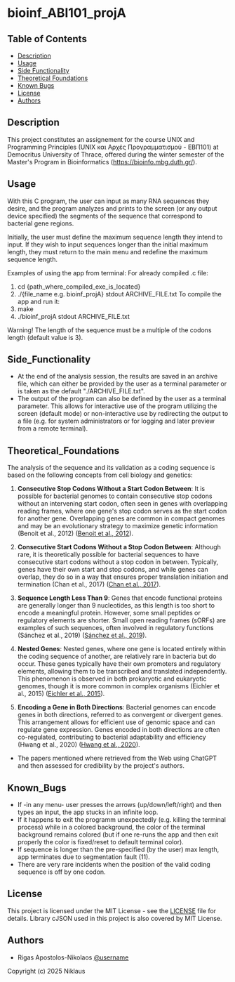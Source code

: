 # bioinf_ABI101_projA

## Table of Contents
- [Description](#description)
- [Usage](#usage)
- [Side Functionality](#side_functionality)
- [Theoretical Foundations](#theoretical_foundations)
- [Known Bugs](#known_bugs)
- [License](#license)
- [Authors](#authors)

## Description
This project constitutes an assignement for the course UNIX and Programming Principles (UNIX και Αρχές Προγραμματισμού - ΕΒΠ101) at Democritus University of Thrace, offered during the winter semester of the Master's Program in Bioinformatics (https://bioinfo.mbg.duth.gr/).

## Usage
With this C program, the user can input as many RNA sequences they desire, and the program analyzes and prints to the screen (or any output device specified) the segments of the sequence that correspond to bacterial gene regions.

Initially, the user must define the maximum sequence length they intend to input. If they wish to input sequences longer than the initial maximum length, they must return to the main menu and redefine the maximum sequence length.

Examples of using the app from terminal:
For already compiled .c file:
  1) cd {path_where_compiled_exe_is_located}
  2) ./{file_name e.g. bioinf_projA} stdout ARCHIVE_FILE.txt
To compile the app and run it:
  2) make
  3) ./bioinf_projA stdout ARCHIVE_FILE.txt

Warning! The length of the sequence must be a multiple of the codons length (default value is 3).

## Side_Functionality
- At the end of the analysis session, the results are saved in an archive file, which can either be provided by the user as a terminal parameter or is taken as the default "./ARCHIVE_FILE.txt".
- The output of the program can also be defined by the user as a terminal parameter. This allows for interactive use of the program utilizing the screen (default mode) or non-interactive use by redirecting the output to a file (e.g. for system administrators or for logging and later preview from a remote terminal).

## Theoretical_Foundations
The analysis of the sequence and its validation as a coding sequence is based on the following concepts from cell biology and genetics:

1. **Consecutive Stop Codons Without a Start Codon Between**: It is possible for bacterial genomes to contain consecutive stop codons without an intervening start codon, often seen in genes with overlapping reading frames, where one gene's stop codon serves as the start codon for another gene. Overlapping genes are common in compact genomes and may be an evolutionary strategy to maximize genetic information (Benoit et al., 2012) ([Benoit et al., 2012](https://biologydirect.biomedcentral.com/articles/10.1186/1745-6150-7-30)).

2. **Consecutive Start Codons Without a Stop Codon Between**: Although rare, it is theoretically possible for bacterial sequences to have consecutive start codons without a stop codon in between. Typically, genes have their own start and stop codons, and while genes can overlap, they do so in a way that ensures proper translation initiation and termination (Chan et al., 2017) ([Chan et al., 2017](https://biology.stackexchange.com/questions/46427/multiple-start-and-stop-codons-in-mrna-and-pre-mrna)).

3. **Sequence Length Less Than 9**: Genes that encode functional proteins are generally longer than 9 nucleotides, as this length is too short to encode a meaningful protein. However, some small peptides or regulatory elements are shorter. Small open reading frames (sORFs) are examples of such sequences, often involved in regulatory functions (Sánchez et al., 2019) ([Sánchez et al., 2019](https://pmc.ncbi.nlm.nih.gov/articles/PMC7256928/)).

4. **Nested Genes**: Nested genes, where one gene is located entirely within the coding sequence of another, are relatively rare in bacteria but do occur. These genes typically have their own promoters and regulatory elements, allowing them to be transcribed and translated independently. This phenomenon is observed in both prokaryotic and eukaryotic genomes, though it is more common in complex organisms (Eichler et al., 2015) ([Eichler et al., 2015](https://www.nature.com/articles/srep13634)).

5. **Encoding a Gene in Both Directions**: Bacterial genomes can encode genes in both directions, referred to as convergent or divergent genes. This arrangement allows for efficient use of genomic space and can regulate gene expression. Genes encoded in both directions are often co-regulated, contributing to bacterial adaptability and efficiency (Hwang et al., 2020) ([Hwang et al., 2020](https://arxiv.org/abs/2008.10758)).

* The papers mentioned where retrieved from the Web using ChatGPT and then assessed for credibility by the project's authors.

## Known_Bugs
- If -in any menu- user presses the arrows (up/down/left/right) and then types an input, the app stucks in an infinite loop.
- If it happens to exit the programm unexpectedly (e.g. killing the terminal process) while in a colored background, the color of the terminal background remains colored (but if one re-runs the app and then exit properly the color is fixed/reset to default terminal color).
- If sequence is longer than the pre-specified (by the user) max length, app terminates due to segmentation fault (11).
- There are very rare incidents when the position of the valid coding sequence is off by one codon.

## License
This project is licensed under the MIT License - see the [LICENSE](LICENSE) file for details. Library cJSON used in this project is also covered by MIT License.

## Authors
- Rigas Apostolos-Nikolaos [@username](https://github.com/Apostolos-Rigas)

Copyright (c) 2025 Niklaus
